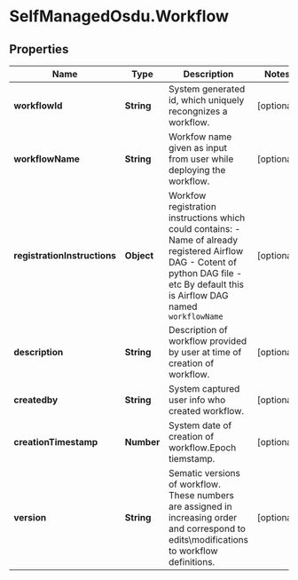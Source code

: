 # SelfManagedOsdu.Workflow

## Properties
Name | Type | Description | Notes
------------ | ------------- | ------------- | -------------
**workflowId** | **String** | System generated id, which uniquely recongnizes a workflow. | [optional] 
**workflowName** | **String** | Workfow name given as input from user while deploying the workflow. | [optional] 
**registrationInstructions** | **Object** | Workfow registration instructions which could contains: - Name of already registered Airflow DAG - Cotent of python DAG file - etc By default this is Airflow DAG named `workflowName`  | [optional] 
**description** | **String** | Description of workflow provided by user at time of creation of workflow. | [optional] 
**createdby** | **String** | System captured user info who created workflow. | [optional] 
**creationTimestamp** | **Number** | System date of creation of workflow.Epoch tiemstamp. | [optional] 
**version** | **String** | Sematic versions of workflow. These numbers are assigned in increasing order and correspond to edits\\modifications to workflow definitions. | [optional] 


